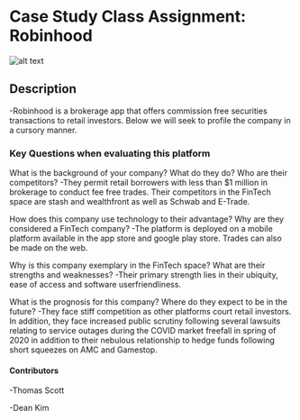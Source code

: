 # Case Study Class Assignment: Robinhood

![alt text](https://play-lh.googleusercontent.com/4jJ1C7UePequc2x89CyXRp1a6w7O7nGp1T62WdS_09YGDXQh9xiSREn7w86ifM5Ip6Ba)

## Description
-Robinhood is a brokerage app that offers commission free securities transactions to retail investors. Below we will seek to profile the company in a cursory manner.

### Key Questions when evaluating this platform

What is the background of your company? What do they do? Who are their competitors?
-They permit retail borrowers with less than $1 million in brokerage to conduct fee free trades. Their competitors in the FinTech space are stash and wealthfront as well as Schwab and E-Trade.

How does this company use technology to their advantage? Why are they considered a FinTech company?
-The platform is deployed on a mobile platform available in the app store and google play store. Trades can also be made on the web.

Why is this company exemplary in the FinTech space? What are their strengths and weaknesses?
-Their primary strength lies in their ubiquity, ease of access and software userfriendliness.

What is the prognosis for this company? Where do they expect to be in the future?
-They face stiff competition as other platforms court retail investors. In addition, they face increased public scrutiny following several lawsuits relating to service outages during the COVID market freefall in spring of 2020 in addition to their nebulous relationship to hedge funds following short squeezes on AMC and Gamestop.

#### Contributors
-Thomas Scott

-Dean Kim
